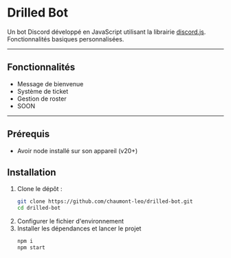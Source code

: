 # Drilled Bot

Un bot Discord développé en JavaScript utilisant la librairie [discord.js](https://discord.js.org/).  
Fonctionnalités basiques personnalisées.

---

## Fonctionnalités

- Message de bienvenue
- Système de ticket
- Gestion de roster
- SOON

---

## Prérequis

- Avoir node installé sur son appareil (v20+)

## Installation

1. Clone le dépôt :
   ```bash
   git clone https://github.com/chaumont-leo/drilled-bot.git
   cd drilled-bot 
   ```
2. Configurer le fichier d'environnement
3. Installer les dépendances et lancer le projet
   ```bash
   npm i
   npm start
   ```